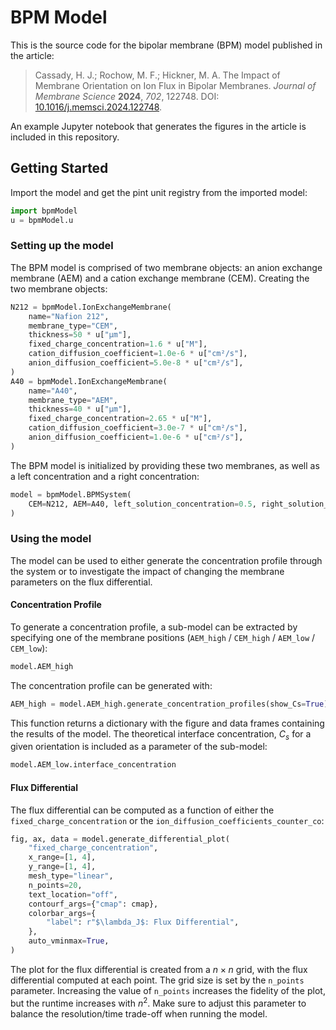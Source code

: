 # BPM Model

This is the source code for the bipolar membrane (BPM) model published in the article:

> Cassady, H. J.; Rochow, M. F.; Hickner, M. A. The Impact of Membrane Orientation on Ion Flux in Bipolar Membranes. *Journal of Membrane Science* **2024**, *702*, 122748. DOI: [10.1016/j.memsci.2024.122748](https://doi.org/10.1016/j.memsci.2024.122748).

An example Jupyter notebook that generates the figures in the article is included in this repository.

## Getting Started

Import the model and get the pint unit registry from the imported model:

```python
import bpmModel
u = bpmModel.u
```

### Setting up the model

The BPM model is comprised of two membrane objects: an anion exchange membrane (AEM) and a cation exchange membrane (CEM). Creating the two membrane objects:

```python
N212 = bpmModel.IonExchangeMembrane(
    name="Nafion 212",
    membrane_type="CEM",
    thickness=50 * u["µm"],
    fixed_charge_concentration=1.6 * u["M"],
    cation_diffusion_coefficient=1.0e-6 * u["cm²/s"],
    anion_diffusion_coefficient=5.0e-8 * u["cm²/s"],
)
A40 = bpmModel.IonExchangeMembrane(
    name="A40",
    membrane_type="AEM",
    thickness=40 * u["µm"],
    fixed_charge_concentration=2.65 * u["M"],
    cation_diffusion_coefficient=3.0e-7 * u["cm²/s"],
    anion_diffusion_coefficient=1.0e-6 * u["cm²/s"],
)
```

The BPM model is initialized by providing these two membranes, as well as a left concentration and a right concentration:

```python
model = bpmModel.BPMSystem(
    CEM=N212, AEM=A40, left_solution_concentration=0.5, right_solution_concentration=0.0
)
```

### Using the model

The model can be used to either generate the concentration profile through the system or to investigate the impact of changing the membrane parameters on the flux differential. 

#### Concentration Profile

To generate a concentration profile, a sub-model can be extracted by specifying one of the membrane positions (`AEM_high` / `CEM_high` / `AEM_low` / `CEM_low`):

```python
model.AEM_high
```

The concentration profile can be generated with:

```python
AEM_high = model.AEM_high.generate_concentration_profiles(show_Cs=True)
```

This function returns a dictionary with the figure and data frames containing the results of the model. The theoretical interface concentration, $C_s$ for a given orientation is included as a parameter of the sub-model:

```python
model.AEM_low.interface_concentration
```

#### Flux Differential

The flux differential can be computed as a function of either the `fixed_charge_concentration` or the `ion_diffusion_coefficients_counter_co`:

```python
fig, ax, data = model.generate_differential_plot(
    "fixed_charge_concentration",
    x_range=[1, 4],
    y_range=[1, 4],
    mesh_type="linear",
    n_points=20,
    text_location="off",
    contourf_args={"cmap": cmap},
    colorbar_args={
        "label": r"$\lambda_J$: Flux Differential",
    },
    auto_vminmax=True,
)
```

The plot for the flux differential is created from a $n \times n$ grid, with the flux differential computed at each point. The grid size is set by the `n_points` parameter. Increasing the value of `n_points` increases the fidelity of the plot, but the runtime increases with $n^2$. Make sure to adjust this parameter to balance the resolution/time trade-off when running the model.